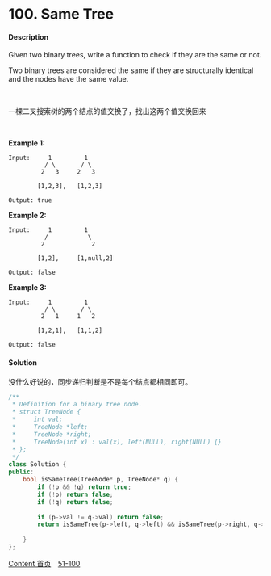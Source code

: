 # 100. Same Tree

#### Description

Given two binary trees, write a function to check if they are the same or not.

Two binary trees are considered the same if they are structurally identical and the nodes have the same value.

<br>

一棵二叉搜索树的两个结点的值交换了，找出这两个值交换回来

<br>

**Example 1:**

```
Input:     1         1
          / \       / \
         2   3     2   3

        [1,2,3],   [1,2,3]

Output: true
```

**Example 2:**

```
Input:     1         1
          /           \
         2             2

        [1,2],     [1,null,2]

Output: false
```

**Example 3:**

```
Input:     1         1
          / \       / \
         2   1     1   2

        [1,2,1],   [1,1,2]

Output: false
```





#### Solution

没什么好说的，同步递归判断是不是每个结点都相同即可。


```c++
/**
 * Definition for a binary tree node.
 * struct TreeNode {
 *     int val;
 *     TreeNode *left;
 *     TreeNode *right;
 *     TreeNode(int x) : val(x), left(NULL), right(NULL) {}
 * };
 */
class Solution {
public:
    bool isSameTree(TreeNode* p, TreeNode* q) {
        if (!p && !q) return true;
        if (!p) return false;
        if (!q) return false;
        
        if (p->val != q->val) return false;
        return isSameTree(p->left, q->left) && isSameTree(p->right, q->right);
        
    }
};
```



[Content   首页](../README.md)&emsp;[51-100](../51-100.md)


